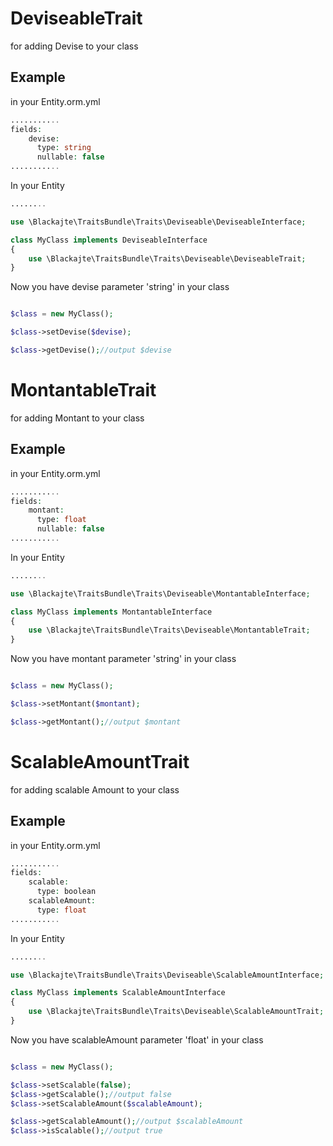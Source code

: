 DeviseableTrait
==============

for adding Devise to your class

Example
-------
in your Entity.orm.yml
```php
...........
fields:
    devise:
      type: string
      nullable: false
...........
```

In your Entity
```php
........

use \Blackajte\TraitsBundle\Traits\Deviseable\DeviseableInterface;

class MyClass implements DeviseableInterface
{
	use \Blackajte\TraitsBundle\Traits\Deviseable\DeviseableTrait;
}

```

Now you have devise parameter 'string' in your class
```php

$class = new MyClass();

$class->setDevise($devise);

$class->getDevise();//output $devise

```

MontantableTrait
=================

for adding Montant to your class

Example
-------
in your Entity.orm.yml
```php
...........
fields:
    montant:
      type: float
      nullable: false
...........
```

In your Entity
```php
........

use \Blackajte\TraitsBundle\Traits\Deviseable\MontantableInterface;

class MyClass implements MontantableInterface
{
	use \Blackajte\TraitsBundle\Traits\Deviseable\MontantableTrait;
}

```

Now you have montant parameter 'string' in your class
```php

$class = new MyClass();

$class->setMontant($montant);

$class->getMontant();//output $montant

```


ScalableAmountTrait
=================

for adding scalable Amount to your class

Example
-------
in your Entity.orm.yml
```php
...........
fields:
    scalable:
      type: boolean
    scalableAmount:
      type: float
...........
```

In your Entity
```php
........

use \Blackajte\TraitsBundle\Traits\Deviseable\ScalableAmountInterface;

class MyClass implements ScalableAmountInterface
{
	use \Blackajte\TraitsBundle\Traits\Deviseable\ScalableAmountTrait;
}

```

Now you have scalableAmount parameter 'float' in your class
```php

$class = new MyClass();

$class->setScalable(false);
$class->getScalable();//output false
$class->setScalableAmount($scalableAmount);

$class->getScalableAmount();//output $scalableAmount
$class->isScalable();//output true

```